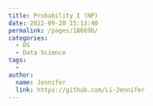```yaml
---
title: Probability I (NP)
date: 2022-09-20 15:13:40
permalink: /pages/18669b/
categories:
  - DS
  - Data Science
tags:
  - 
author: 
  name: Jennifer
  link: https://github.com/Li-Jennifer
---
```

